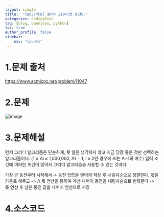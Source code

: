 ```yaml
---
layout: single
title:  "[BOJ/백준] 실버4 11047번 동전0."
categories: CodingTest
tag: [blog, baekjoon, python]
toc: true
author_profile: false
sidebar:
    nav: "counts"
---
```

# 1.문제 출처
<https://www.acmicpc.net/problem/11047>

# 2.문제
![image](https://github.com/kghees/kghees.github.io/assets/92205960/17cdb4f8-94c8-4fa8-8ebc-fe0fb595b731)

# 3.문제해설
먼저 그리디 알고리즘은 단순하게, 뒷 일은 생각하지 않고 지금 당장 좋은 것만 선택하는 알고리즘이다.
(1 ≤ Ai ≤ 1,000,000, A1 = 1, i ≥ 2인 경우에 Ai는 Ai-1의 배수) 입력 조건에 이러한 조건이 있어서 그리디 알고리즘을 사용할 수 있는 것이다.

가장 큰 동전부터 시작해서-> 동전 집합을 받아와 저장 후 내림차순으로 정렬한다.
   몫을 카운트 해주고 -> // 몫 연산을 통하여 계산
   나머지 동전을 내림차순으로 반복한다 -> 몫 연산 후 남은 동전 값을 나머지 연산으로 저장

# 4.소스코드
  <script src="https://gist.github.com/kghees/16c0c170dcf8e2e153babe195c535f36.js"></script>
